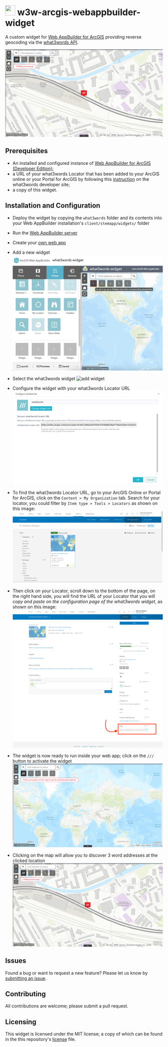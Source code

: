 # <image src="https://what3words.com/assets/images/w3w_square_red.png" width="32" height="32">&nbsp;w3w-arcgis-webappbuilder-widget

A custom widget for [Web AppBuilder for ArcGIS](https://developers.arcgis.com/web-appbuilder/) providing reverse geocoding via the [what3words API](https://developer.what3words.com/public-api/docs).

![screenshot](./docs/ScreenShot-05-reverse.png)

## Prerequisites

- An installed and configured instance of [Web AppBuilder for ArcGIS (Developer Edition)](https://developers.arcgis.com/web-appbuilder/guide/getstarted.htm);
- a URL of your what3words Locator that has been added to your ArcGIS online or your Portal for ArcGIS by following this [instruction](https://developer.what3words.com/tools/gis-extensions/arcgis) on the what3words developer site;
- a copy of this widget.

## Installation and Configuration

- Deploy the widget by copying the `what3words` folder and its contents into your Web AppBuilder installation's `client/stemapp/widgets/` folder

- Run the [Web AppBuilder server](https://developers.arcgis.com/web-appbuilder/guide/getstarted.htm)

- Create your [own web app](https://developers.arcgis.com/web-appbuilder/guide/build-your-first-app.htm)


- Add a new widget
![add widget](./docs/ScreenShot-01-add-what3words-widget.png)

- Select the what3words widget
![add widget](./docs/ScreenShot-02-select-widget.png)

- Configure the widget with your what3words Locator URL
![add widget](./docs/ScreenShot-03-config-with-locator-url.png)

- To find the what3words Locator URL, go to your ArcGIS Online or Portal for ArcGIS, click on the `Content > My Organization` tab. Search for your locator, you could filter by `Item type > Tools > Locators` as shown on this image:
![add widget](./docs/ScreenShot-06-locator-arcgis-online.png)

- Then click on your Locator, scroll down to the bottom of the page, on the right hand side, you will find the URL of your Locator that you will *copy and paste on the configuration page of the what3words widget*, as shown on this image:
![add widget](./docs/ScreenShot-07-arcgis-online-locator-url.png)

- The widget is now ready to run inside your web app; click on the `///` button to activate the widget
![add widget](./docs/ScreenShot-04-what3words-widget-activate.png)

- Clicking on the map will allow you to discover 3 word addresses at the clicked location
![screenshot](./docs/ScreenShot-05-reverse-geocode.png)

## Issues

Found a bug or want to request a new feature? Please let us know by [submitting an issue](https://github.com/what3words/w3w-arcgis-webappbuilder-widget/issues).


## Contributing

All contributions are welcome; please submit a pull request.

## Licensing

This widget is licensed under the MIT license; a copy of which can be found in the this repository's [license](LICENSE) file.
